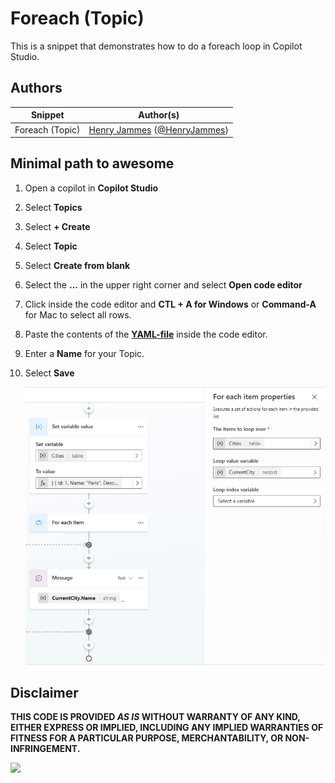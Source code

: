 # Foreach (Topic)

This is a snippet that demonstrates how to do a foreach loop in Copilot Studio.

## Authors

Snippet|Author(s)
--------|---------
Foreach (Topic) | [Henry Jammes](https://github.com/HenryJammes) ([@HenryJammes](https://www.twitter.com/HenryJammes))

## Minimal path to awesome

1. Open a copilot in **Copilot Studio**
1. Select **Topics**
1. Select **+ Create**
1. Select **Topic**
1. Select **Create from blank**
1. Select the **...** in the upper right corner and select **Open code editor**
1. Click inside the code editor and **CTL + A for Windows** or **Command-A** for Mac to select all rows.
1. Paste the contents of the **[YAML-file](./source/foreach.yaml)** inside the code editor.
1. Enter a **Name** for your Topic.
1. Select **Save**

    ![View of foreach topic in edit mode](./assets/foreach.png)

## Disclaimer

**THIS CODE IS PROVIDED *AS IS* WITHOUT WARRANTY OF ANY KIND, EITHER EXPRESS OR IMPLIED, INCLUDING ANY IMPLIED WARRANTIES OF FITNESS FOR A PARTICULAR PURPOSE, MERCHANTABILITY, OR NON-INFRINGEMENT.**

<img src="https://m365-visitor-stats.azurewebsites.net/powerplatform-snippets/copilot-studio/foreach-topic" aria-hidden="true" />
